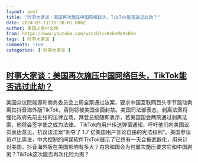 ```yaml
---
layout: post
title: "时事大家谈：美国再次施压中国网络巨头，TikTok能否逃过此劫？"
date: 2024-03-11T15:38:01.000Z
author: 美国之音中文网
from: https://www.youtube.com/watch?v=KvbnMeVv8Vw
tags: [ 时事大家谈 ]
comments: True
categories: [ 时事大家谈 ]
---
```

<!--1710171481000-->
[时事大家谈：美国再次施压中国网络巨头，TikTok能否逃过此劫？](https://www.youtube.com/watch?v=KvbnMeVv8Vw)
------

<div>
美国众议院能源和商务委员会上周全票通过法案，要求中国互联网巨头字节跳动剥离其抖音海外版TikTok，否则将被美国全面封禁。美国司法部表态，剥离法案将强化政府先前主张的法律立场。拜登总统随即表示，若美国国会两院通过剥离法案，他将会签字使之成为法律。 TikTok向用户传送弹窗通知，呼吁他们向美国议员表达意见，抗议该法案“剥夺了 1.7 亿美国用户言论自由的宪法权利”。美国参议员卢比奥说，中共控制的间谍软件TikTok展示了它终有一天会被武器化，用来针对美国。抖音海外版在美国影响有多大？白宫和国会为何屡次施压要求它和中国剥离？TikTok这次能否再次化险为夷？
</div>
